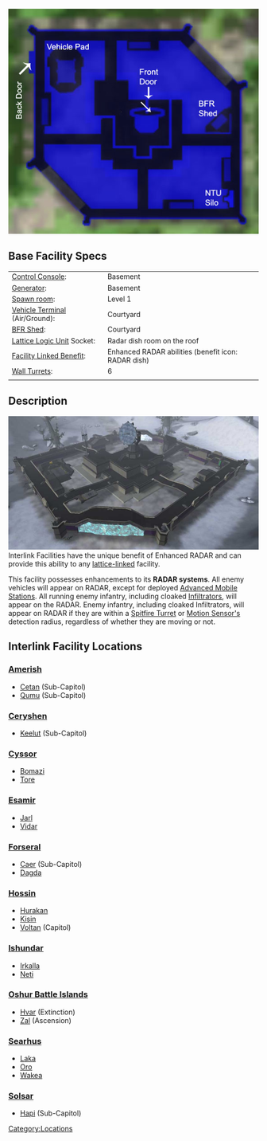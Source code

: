 ![](images/Interlink_Layout.jpg "Interlink_Layout.jpg")

## Base Facility Specs

|                                                        |                                                     |
| ------------------------------------------------------ | --------------------------------------------------- |
| [Control Console](../locations/Control_Console.md):                 | Basement                                            |
| [Generator](../items/Generator.md):                             | Basement                                            |
| [Spawn room](../locations/Spawn_Room.md):                           | Level 1                                             |
| [Vehicle Terminal](../locations/Vehicle_Terminal.md) (Air/Ground):  | Courtyard                                           |
| [BFR Shed](../items/BFR_Shed.md):                               | Courtyard                                           |
| [Lattice Logic Unit](../Lattice_Logic_Unit.md) Socket:    | Radar dish room on the roof                         |
| [Facility Linked Benefit](Facility_Linked_Benefit.md): | Enhanced RADAR abilities (benefit icon: RADAR dish) |
| [Wall Turrets](../items/Phalanx.md):                            | 6                                                   |
|                                                        |                                                     |

## Description

![](images/Interlink.jpg "fig:Interlink.jpg") Interlink Facilities have the
unique benefit of Enhanced RADAR and can provide this ability to any
[lattice-linked](Facility_Linked_Benefit.md) facility.

This facility possesses enhancements to its **RADAR systems**. All enemy
vehicles will appear on RADAR, except for deployed [Advanced Mobile
Stations](../vehicles/Advanced_Mobile_Station.md). All running enemy
infantry, including cloaked
[Infiltrators](items/Infiltration_Suit.md), will appear on the RADAR.
Enemy infantry, including cloaked Infiltrators, will appear on RADAR if
they are within a [Spitfire
Turret](../weapons/Adaptive_Construction_Engine.md) or [Motion
Sensor's](../weapons/Adaptive_Construction_Engine.md) detection radius,
regardless of whether they are moving or not.

## Interlink Facility Locations

### [Amerish](../locations/Amerish.md)

- [Cetan](../facilities/Cetan.md) (Sub-Capitol)
- [Qumu](../facilities/Qumu.md) (Sub-Capitol)

### [Ceryshen](../locations/Ceryshen.md)

- [Keelut](../Keelut.md) (Sub-Capitol)

### [Cyssor](../locations/Cyssor.md)

- [Bomazi](../facilities/Bomazi.md)
- [Tore](../facilities/Tore.md)

### [Esamir](../locations/Esamir.md)

- [Jarl](../Jarl.md)
- [Vidar](../facilities/Vidar.md)

### [Forseral](../locations/Forseral.md)

- [Caer](../facilities/Caer.md) (Sub-Capitol)
- [Dagda](../facilities/Dagda.md)

### [Hossin](../locations/Hossin.md)

- [Hurakan](../facilities/Hurakan.md)
- [Kisin](../Kisin.md)
- [Voltan](../facilities/Voltan.md) (Capitol)

### [Ishundar](../Ishundar.md)

- [Irkalla](../Irkalla.md)
- [Neti](../facilities/Neti.md)

### [Oshur Battle Islands](../locations/Oshur.md)

- [Hvar](../facilities/Hvar.md) (Extinction)
- [Zal](../facilities/Zal.md) (Ascension)

### [Searhus](../locations/Searhus.md)

- [Laka](../Laka.md)
- [Oro](../facilities/Oro.md)
- [Wakea](../facilities/Wakea.md)

### [Solsar](../locations/Solsar.md)

- [Hapi](../facilities/Hapi.md) (Sub-Capitol)

[Category:Locations](Category:Locations.md)
